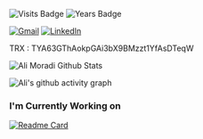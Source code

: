 
![Visits Badge](https://badges.pufler.dev/visits/xibalbas/xibalbas)
![Years Badge](https://badges.pufler.dev/years/xibalbas)

<a href="mailto:ali.mrd318@gmail.com"><img alt="Gmail" src="https://img.shields.io/badge/Gmail-red?style=for-the-badge&logo=gmail&logoColor=white"/></a> <a href="https://www.linkedin.com/in/ali-moradi-dev/"><img alt="LinkedIn" src="https://img.shields.io/badge/linkedin-blue?&style=for-the-badge&logo=linkedin&logoColor=white"/></a>


TRX : TYA63GThAokpGAi3bX9BMzzt1YfAsDTeqW

![Ali Moradi Github Stats](https://github-readme-stats.vercel.app/api?username=xibalbas&show_icons=true&include_all_commits=true&theme=radical)

![Ali's github activity graph](https://activity-graph.herokuapp.com/graph?username=xibalbas&theme=dracula)

### I'm Currently Working on
[![Readme Card](https://github-readme-stats.vercel.app/api/pin/?username=xibalbas&repo=paper_trading_view&theme=dracula)](https://github.com/xibalbas/paper_trading_view)

<!--
<hr>
### Status
<p>
  <img src=https://github-readme-stats.vercel.app/api?username=xibalbas&bg_color=191b1f&title_color=36beb6&text_color=fff&line_height=20&hide=["stars"] />
  <img src=https://github-readme-stats.vercel.app/api/top-langs/?username=hatamiarash7&layout=compact&bg_color=191b1f&title_color=36beb6&text_color=fff&hide=html,css&langs_count=4 />
</p>
-->
